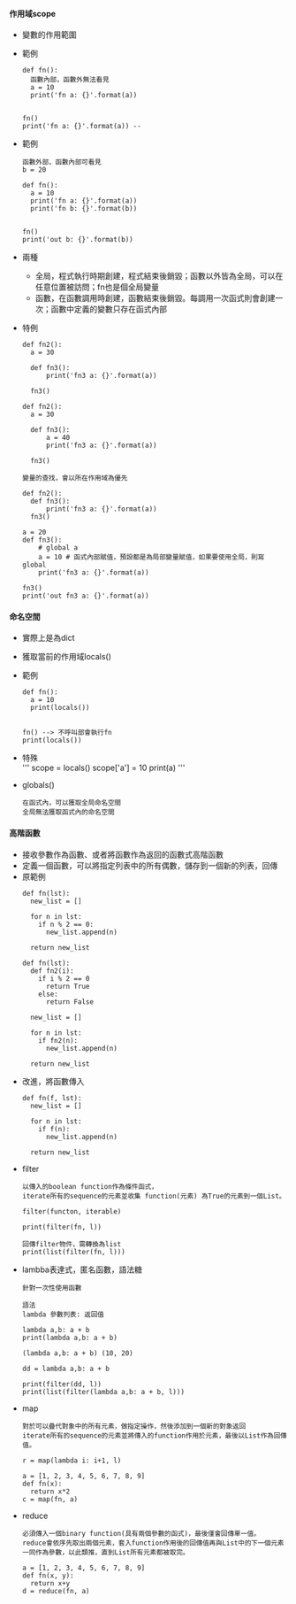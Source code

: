 #### 作用域scope
- 變數的作用範圍
- 範例  
  ```
  def fn():
    函數內部，函數外無法看見
    a = 10
    print('fn a: {}'.format(a))


  fn()
  print('fn a: {}'.format(a)) --
  ```

- 範例
  ```
  函數外部，函數內部可看見
  b = 20

  def fn():
    a = 10
    print('fn a: {}'.format(a))
    print('fn b: {}'.format(b))


  fn()
  print('out b: {}'.format(b))
  ```
- 兩種
  - 全局，程式執行時期創建，程式結束後銷毀；函數以外皆為全局，可以在任意位置被訪問；fn也是個全局變量
  - 函數，在函數調用時創建，函數結束後銷毀。每調用一次函式則會創建一次；函數中定義的變數只存在函式內部
- 特例  
  ```
  def fn2():
    a = 30

    def fn3():
        print('fn3 a: {}'.format(a))

    fn3()

  def fn2():
    a = 30

    def fn3():
        a = 40
        print('fn3 a: {}'.format(a))

    fn3()

  變量的查找，會以所在作用域為優先

  def fn2():
    def fn3():
        print('fn3 a: {}'.format(a))
    fn3()

  a = 20
  def fn3():
      # global a
      a = 10 # 函式內部賦值，預設都是為局部變量賦值，如果要使用全局，則寫global
      print('fn3 a: {}'.format(a))

  fn3()
  print('out fn3 a: {}'.format(a))
  ```
#### 命名空間
- 實際上是為dict
- 獲取當前的作用域locals()
- 範例  
  ```
  def fn():
    a = 10
    print(locals())


  fn() --> 不呼叫部會執行fn
  print(locals())
  ```
- 特殊  
  '''
  scope = locals()
  scope['a'] = 10
  print(a)
  '''

- globals()
  ```
  在函式內，可以獲取全局命名空間
  全局無法獲取函式內的命名空間
  ```

#### 高階函數
- 接收參數作為函數、或者將函數作為返回的函數式高階函數
- 定義一個函數，可以將指定列表中的所有偶數，儲存到一個新的列表，回傳
- 原範例  
  ```
  def fn(lst):
    new_list = []

    for n in lst:
      if n % 2 == 0:
        new_list.append(n)

    return new_list

  def fn(lst):
    def fn2(i):
      if i % 2 == 0
        return True
      else:
        return False

    new_list = []
    
    for n in lst:
      if fn2(n):
        new_list.append(n)

    return new_list
  ```
- 改進，將函數傳入
  ```
  def fn(f, lst):
    new_list = []
    
    for n in lst:
      if f(n):
        new_list.append(n)

    return new_list
  ```
- filter  
  ```
  以傳入的boolean function作為條件函式，
  iterate所有的sequence的元素並收集 function(元素) 為True的元素到一個List。

  filter(functon, iterable)

  print(filter(fn, l))

  回傳filter物件，需轉換為list
  print(list(filter(fn, l)))
  ```
- lambba表達式，匿名函數，語法糖
  ```
  針對一次性使用函數

  語法
  lambda 參數列表: 返回值

  lambda a,b: a + b
  print(lambda a,b: a + b)

  (lambda a,b: a + b) (10, 20) 

  dd = lambda a,b: a + b

  print(filter(dd, l))
  print(list(filter(lambda a,b: a + b, l)))
  ```
- map  
  ```
  對於可以疊代對象中的所有元素，做指定操作，然後添加到一個新的對象返回
  iterate所有的sequence的元素並將傳入的function作用於元素，最後以List作為回傳值。

  r = map(lambda i: i+1, l)

  a = [1, 2, 3, 4, 5, 6, 7, 8, 9]
  def fn(x):
    return x*2
  c = map(fn, a)
  ```
- reduce  
  ```
  必須傳入一個binary function(具有兩個參數的函式)，最後僅會回傳單一值。
  reduce會依序先取出兩個元素，套入function作用後的回傳值再與List中的下一個元素一同作為參數，以此類推，直到List所有元素都被取完。

  a = [1, 2, 3, 4, 5, 6, 7, 8, 9]
  def fn(x, y):
    return x+y
  d = reduce(fn, a)
  ```